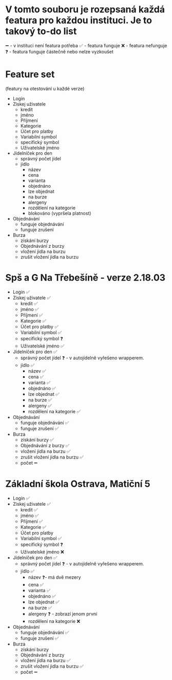 # V tomto souboru je rozepsaná každá featura pro každou instituci. Je to takový to-do list

➖ - v instituci není featura potřeba
✅ - featura funguje
❌ - featura nefunguje
❓ - featura funguje částečně nebo nelze vyzkoušet

# Feature set

(featury na otestování u každé verze)

- Login
- Získej uživatele
  - kredit
  - jméno
  - Příjmení
  - Kategorie
  - Účet pro platby
  - Variabilní symbol
  - specifický symbol
  - Uživatelské jméno
- Jídelníček pro den
  - správný počet jídel
  - jídlo
    - název
    - cena
    - varianta
    - objednáno
    - lze objednat
    - na burze
    - alergeny
    - rozdělení na kategorie
    - blokováno (vypršela platnost)
- Objednávání
  - funguje objednávání
  - funguje zrušení
- Burza
  - získání burzy
  - Objednávání z burzy
  - vložení jídla na burzu
  - zrušit vložení jídla na burzu

# Spš a G Na Třebešíně - verze 2.18.03

- Login ✅
- Získej uživatele ✅
  - kredit ✅
  - jméno ✅
  - Příjmení ✅
  - Kategorie ✅
  - Účet pro platby ✅
  - Variabilní symbol ✅
  - specifický symbol ❓
  - Uživatelské jméno ✅
- Jídelníček pro den ✅
  - správný počet jídel ❓ - v autojídelně vyřešeno wrapperem.
  - jídlo ✅
    - název ✅
    - cena ✅
    - varianta ✅
    - objednáno ✅
    - lze objednat ✅
    - na burze ✅
    - alergeny ✅
    - rozdělení na kategorie ✅
- Objednávání
  - funguje objednávání ✅
  - funguje zrušení ✅
- Burza
  - získání burzy ✅
  - Objednávání z burzy ✅
  - vložení jídla na burzu ✅
  - zrušit vložení jídla na burzu ✅
  - počet ➖

# Základní škola Ostrava, Matiční 5

- Login ✅
- Získej uživatele ✅
  - kredit ✅
  - jméno ✅
  - Příjmení ✅
  - Kategorie ✅
  - Účet pro platby
  - Variabilní symbol ✅
  - specifický symbol ❓
  - Uživatelské jméno ❌
- Jídelníček pro den ✅
  - správný počet jídel ❓ - v autojídelně vyřešeno wrapperem.
  - jídlo ✅
    - název ❓- má dvě mezery
    - cena ✅
    - varianta ✅
    - objednáno ✅
    - lze objednat ✅
    - na burze ✅
    - alergeny ❓ - zobrazí jenom první
    - rozdělení na kategorie ❌
- Objednávání
  - funguje objednávání ✅
  - funguje zrušení ✅
- Burza
  - získání burzy
  - Objednávání z burzy
  - vložení jídla na burzu ✅
  - zrušit vložení jídla na burzu ✅
  - počet ➖
